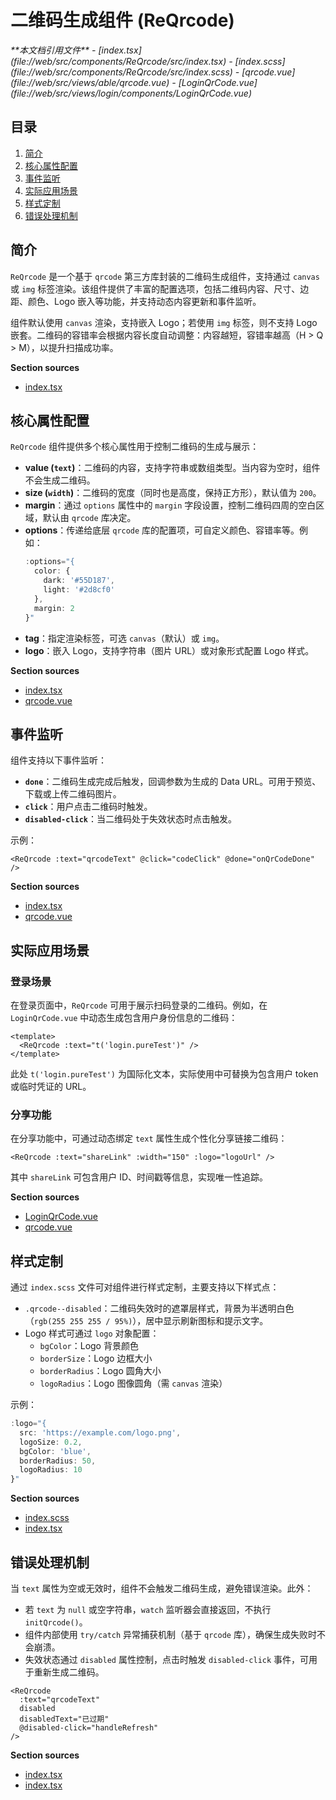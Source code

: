 # 二维码生成组件 (ReQrcode)

<cite>
**本文档引用文件**  
- [index.tsx](file://web/src/components/ReQrcode/src/index.tsx)
- [index.scss](file://web/src/components/ReQrcode/src/index.scss)
- [qrcode.vue](file://web/src/views/able/qrcode.vue)
- [LoginQrCode.vue](file://web/src/views/login/components/LoginQrCode.vue)
</cite>

## 目录
1. [简介](#简介)
2. [核心属性配置](#核心属性配置)
3. [事件监听](#事件监听)
4. [实际应用场景](#实际应用场景)
5. [样式定制](#样式定制)
6. [错误处理机制](#错误处理机制)

## 简介

`ReQrcode` 是一个基于 `qrcode` 第三方库封装的二维码生成组件，支持通过 `canvas` 或 `img` 标签渲染。该组件提供了丰富的配置选项，包括二维码内容、尺寸、边距、颜色、Logo 嵌入等功能，并支持动态内容更新和事件监听。

组件默认使用 `canvas` 渲染，支持嵌入 Logo；若使用 `img` 标签，则不支持 Logo 嵌套。二维码的容错率会根据内容长度自动调整：内容越短，容错率越高（H > Q > M），以提升扫描成功率。

**Section sources**
- [index.tsx](file://web/src/components/ReQrcode/src/index.tsx#L0-L55)

## 核心属性配置

`ReQrcode` 组件提供多个核心属性用于控制二维码的生成与展示：

- **value (`text`)**：二维码的内容，支持字符串或数组类型。当内容为空时，组件不会生成二维码。
- **size (`width`)**：二维码的宽度（同时也是高度，保持正方形），默认值为 `200`。
- **margin**：通过 `options` 属性中的 `margin` 字段设置，控制二维码四周的空白区域，默认由 `qrcode` 库决定。
- **options**：传递给底层 `qrcode` 库的配置项，可自定义颜色、容错率等。例如：
  ```ts
  :options="{
    color: {
      dark: '#55D187',
      light: '#2d8cf0'
    },
    margin: 2
  }"
  ```
- **tag**：指定渲染标签，可选 `canvas`（默认）或 `img`。
- **logo**：嵌入 Logo，支持字符串（图片 URL）或对象形式配置 Logo 样式。

**Section sources**
- [index.tsx](file://web/src/components/ReQrcode/src/index.tsx#L50-L86)
- [qrcode.vue](file://web/src/views/able/qrcode.vue#L48-L81)

## 事件监听

组件支持以下事件监听：

- **`done`**：二维码生成完成后触发，回调参数为生成的 Data URL。可用于预览、下载或上传二维码图片。
- **`click`**：用户点击二维码时触发。
- **`disabled-click`**：当二维码处于失效状态时点击触发。

示例：
```vue
<ReQrcode :text="qrcodeText" @click="codeClick" @done="onQrCodeDone" />
```

**Section sources**
- [index.tsx](file://web/src/components/ReQrcode/src/index.tsx#L50-L86)
- [qrcode.vue](file://web/src/views/able/qrcode.vue#L48-L81)

## 实际应用场景

### 登录场景

在登录页面中，`ReQrcode` 可用于展示扫码登录的二维码。例如，在 `LoginQrCode.vue` 中动态生成包含用户身份信息的二维码：

```vue
<template>
  <ReQrcode :text="t('login.pureTest')" />
</template>
```

此处 `t('login.pureTest')` 为国际化文本，实际使用中可替换为包含用户 token 或临时凭证的 URL。

### 分享功能

在分享功能中，可通过动态绑定 `text` 属性生成个性化分享链接二维码：

```vue
<ReQrcode :text="shareLink" :width="150" :logo="logoUrl" />
```

其中 `shareLink` 可包含用户 ID、时间戳等信息，实现唯一性追踪。

**Section sources**
- [LoginQrCode.vue](file://web/src/views/login/components/LoginQrCode.vue#L0-L27)
- [qrcode.vue](file://web/src/views/able/qrcode.vue#L80-L115)

## 样式定制

通过 `index.scss` 文件可对组件进行样式定制，主要支持以下样式点：

- `.qrcode--disabled`：二维码失效时的遮罩层样式，背景为半透明白色（`rgb(255 255 255 / 95%)`），居中显示刷新图标和提示文字。
- Logo 样式可通过 `logo` 对象配置：
  - `bgColor`：Logo 背景颜色
  - `borderSize`：Logo 边框大小
  - `borderRadius`：Logo 圆角大小
  - `logoRadius`：Logo 图像圆角（需 `canvas` 渲染）

示例：
```ts
:logo="{
  src: 'https://example.com/logo.png',
  logoSize: 0.2,
  bgColor: 'blue',
  borderRadius: 50,
  logoRadius: 10
}"
```

**Section sources**
- [index.scss](file://web/src/components/ReQrcode/src/index.scss#L0-L8)
- [index.tsx](file://web/src/components/ReQrcode/src/index.tsx#L165-L201)

## 错误处理机制

当 `text` 属性为空或无效时，组件不会触发二维码生成，避免错误渲染。此外：

- 若 `text` 为 `null` 或空字符串，`watch` 监听器会直接返回，不执行 `initQrcode()`。
- 组件内部使用 `try/catch` 异常捕获机制（基于 `qrcode` 库），确保生成失败时不会崩溃。
- 失效状态通过 `disabled` 属性控制，点击时触发 `disabled-click` 事件，可用于重新生成二维码。

```vue
<ReQrcode
  :text="qrcodeText"
  disabled
  disabledText="已过期"
  @disabled-click="handleRefresh"
/>
```

**Section sources**
- [index.tsx](file://web/src/components/ReQrcode/src/index.tsx#L83-L134)
- [index.tsx](file://web/src/components/ReQrcode/src/index.tsx#L241-L260)